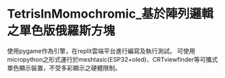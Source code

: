 # TetrisInMomochromic_基於陣列邏輯之單色版俄羅斯方塊
使用pygame作為引擎，在replit雲端平台進行編寫及執行測試。
可使用micropython之形式運行於meshtasic(ESP32+oled)、CRTviewfinder等可攜式單色顯示裝置，不受多彩顯示之硬體限制。
